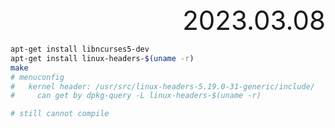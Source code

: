 <div style="text-align:right; font-size:3em;">2023.03.08</div>

```bash
apt-get install libncurses5-dev
apt-get install linux-headers-$(uname -r)
make
# menuconfig
#   kernel header: /usr/src/linux-headers-5.19.0-31-generic/include/
#     can get by dpkg-query -L linux-headers-$(uname -r)

# still cannot compile
```

